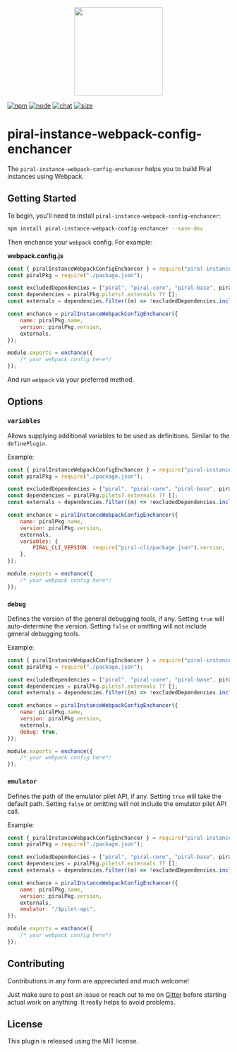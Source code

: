 <div align="center">
  <a href="https://github.com/webpack/webpack">
    <img width="200" height="200" src="https://webpack.js.org/assets/icon-square-big.svg">
  </a>
</div>

[![npm][npm]][npm-url]
[![node][node]][node-url]
[![chat][chat]][chat-url]
[![size][size]][size-url]

# piral-instance-webpack-config-enchancer

The `piral-instance-webpack-config-enchancer` helps you to build Piral instances using Webpack.

## Getting Started

To begin, you'll need to install `piral-instance-webpack-config-enchancer`:

```sh
npm install piral-instance-webpack-config-enchancer --save-dev
```

Then enchance your `webpack` config. For example:

**webpack.config.js**

```js
const { piralInstanceWebpackConfigEnchancer } = require("piral-instance-webpack-config-enchancer");
const piralPkg = require("./package.json");

const excludedDependencies = ["piral", "piral-core", "piral-base", piralPkg.name];
const dependencies = piralPkg.pilets?.externals ?? [];
const externals = dependencies.filter((m) => !excludedDependencies.includes(m));

const enchance = piralInstanceWebpackConfigEnchancer({
    name: piralPkg.name,
    version: piralPkg.version,
    externals,
});

module.exports = enchance({
    /* your webpack config here*/
});
```

And run `webpack` via your preferred method.

## Options

### `variables`

Allows supplying additional variables to be used as definitions. Similar to the `definePlugin`.

Example:

```js
const { piralInstanceWebpackConfigEnchancer } = require("piral-instance-webpack-config-enchancer");
const piralPkg = require("./package.json");

const excludedDependencies = ["piral", "piral-core", "piral-base", piralPkg.name];
const dependencies = piralPkg.pilets?.externals ?? [];
const externals = dependencies.filter((m) => !excludedDependencies.includes(m));

const enchance = piralInstanceWebpackConfigEnchancer({
    name: piralPkg.name,
    version: piralPkg.version,
    externals,
    variables: {
        PIRAL_CLI_VERSION: require("piral-cli/package.json").version,
    },
});

module.exports = enchance({
    /* your webpack config here*/
});
```

### `debug`

Defines the version of the general debugging tools, if any. Setting `true` will auto-determine the version. Setting `false` or omitting will not include general debugging tools.

Example:

```js
const { piralInstanceWebpackConfigEnchancer } = require("piral-instance-webpack-config-enchancer");
const piralPkg = require("./package.json");

const excludedDependencies = ["piral", "piral-core", "piral-base", piralPkg.name];
const dependencies = piralPkg.pilets?.externals ?? [];
const externals = dependencies.filter((m) => !excludedDependencies.includes(m));

const enchance = piralInstanceWebpackConfigEnchancer({
    name: piralPkg.name,
    version: piralPkg.version,
    externals,
    debug: true,
});

module.exports = enchance({
    /* your webpack config here*/
});
```

### `emulator`

Defines the path of the emulator pilet API, if any. Setting `true` will take the default path. Setting `false` or omitting will not include the emulator pilet API call.

Example:

```js
const { piralInstanceWebpackConfigEnchancer } = require("piral-instance-webpack-config-enchancer");
const piralPkg = require("./package.json");

const excludedDependencies = ["piral", "piral-core", "piral-base", piralPkg.name];
const dependencies = piralPkg.pilets?.externals ?? [];
const externals = dependencies.filter((m) => !excludedDependencies.includes(m));

const enchance = piralInstanceWebpackConfigEnchancer({
    name: piralPkg.name,
    version: piralPkg.version,
    externals,
    emulator: "/$pilet-api",
});

module.exports = enchance({
    /* your webpack config here*/
});
```

## Contributing

Contributions in any form are appreciated and much welcome!

Just make sure to post an issue or reach out to me on [Gitter](https://gitter.im/piral-io/community) before starting actual work on anything. It really helps to avoid problems.

## License

This plugin is released using the MIT license.

[npm]: https://img.shields.io/npm/v/piral-instance-webpack-plugin.svg
[npm-url]: https://npmjs.com/package/piral-instance-webpack-plugin
[node]: https://img.shields.io/node/v/piral-instance-webpack-plugin.svg
[node-url]: https://nodejs.org
[chat]: https://img.shields.io/badge/gitter-piral.io%2Fcommunity-brightgreen.svg
[chat-url]: https://gitter.im/piral-io/community
[size]: https://packagephobia.now.sh/badge?p=piral-instance-webpack-plugin
[size-url]: https://packagephobia.now.sh/result?p=piral-instance-webpack-plugin
